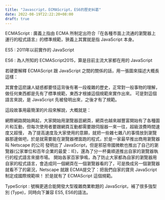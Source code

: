 ```yaml
---
title: "Javascript，ECMAScript，ES6的歷史糾葛"
date: 2022-08-19T22:22:20+08:00
draft: true
---
```


ECMAScript : 廣義上指由 ECMA 所制定出符合『在各種市面上流通的瀏覽器上運行的程式語言』的標準規範，狹義上其實就是指 JavaScript 本身。

ES5 : 2011年以前實作的 JavaScript

ES6 : 為人所知的 ECMAScript2015，算是目前主流大家都在用的 JavaScript

若硬要解釋 ECMAScript 跟 JavaScript 之間的關係的話，用一張圖來描述大概長這樣：


其實會這麽讓人疑惑都要怪這背後有著一段複雜的歷史，正常對一般事物的理解，做任何東西都是先有了標準規範，東西才根據這個規範來實作出來。
可是對這個語言來說，是 JavaScript 先被發明出來，之後才有了規範。

這段故事用最簡潔的片段來解說，大概就是：

網際網路開始興起，大家開始用瀏覽器逛網頁，網頁也越來越豐富開始有了各種圖片和互動，但每次使用者要跟網頁互動都需要跟伺服器一來一往，超級浪費時間速度又超慢，
為了提高速度及大家使用的意願，就把一些雜七雜八的事情放到瀏覽器那邊做吧，於是就需要能在瀏覽器裡面跑的程式，於是一家最早推出商用瀏覽器叫 Netscape 的公司
發明出了 JavaScript，但是邪惡帝國微軟也推出了自己的瀏覽器(公家單位和百年企業的最愛：IE)，還為了分一杯羹順道推出自家的瀏覽器執行的程式語言來搶市場。
開始各家百家爭鳴，為了防止大家都為自家的瀏覽器用自家的程式語言，會造成同一個網頁在一個瀏覽器看的了，可是換成另一個瀏覽器就看不了的窘況，Netscape 就跟
ECMA提交了：把我們自家的寶貝 JavaScript 制定成國際規範唄！ 於是就有了 ECMAScript 這個規範。

TypeScript : 號稱更適合能開發大型複雜商業軟題的 JavaScript，補了很多強型別 (Type)，同時向下兼容 ES5, ES6的語法。